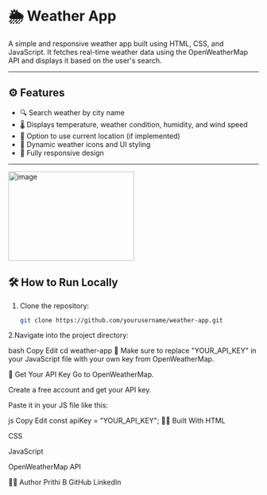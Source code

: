 # 🌦️ Weather App

A simple and responsive weather app built using HTML, CSS, and JavaScript. It fetches real-time weather data using the OpenWeatherMap API and displays it based on the user's search.

---
## ⚙️ Features

- 🔍 Search weather by city name
- 🌡️ Displays temperature, weather condition, humidity, and wind speed
- 📍 Option to use current location (if implemented)
- 🌙 Dynamic weather icons and UI styling
- 📱 Fully responsive design

---
<img width="253" height="180" alt="image" src="https://github.com/user-attachments/assets/3df6f86e-6656-4be5-a824-2a31e2722a01" />


## 🛠️ How to Run Locally

1. Clone the repository:
   ```bash
   git clone https://github.com/yourusername/weather-app.git
2.Navigate into the project directory:

bash
Copy
Edit
cd weather-app
📌 Make sure to replace "YOUR_API_KEY" in your JavaScript file with your own key from OpenWeatherMap.

🔐 Get Your API Key
Go to OpenWeatherMap.

Create a free account and get your API key.

Paste it in your JS file like this:

js
Copy
Edit
const apiKey = "YOUR_API_KEY";
🧑‍💻 Built With
HTML

CSS

JavaScript

OpenWeatherMap API

🙋‍♀️ Author
Prithi B
GitHub
LinkedIn
